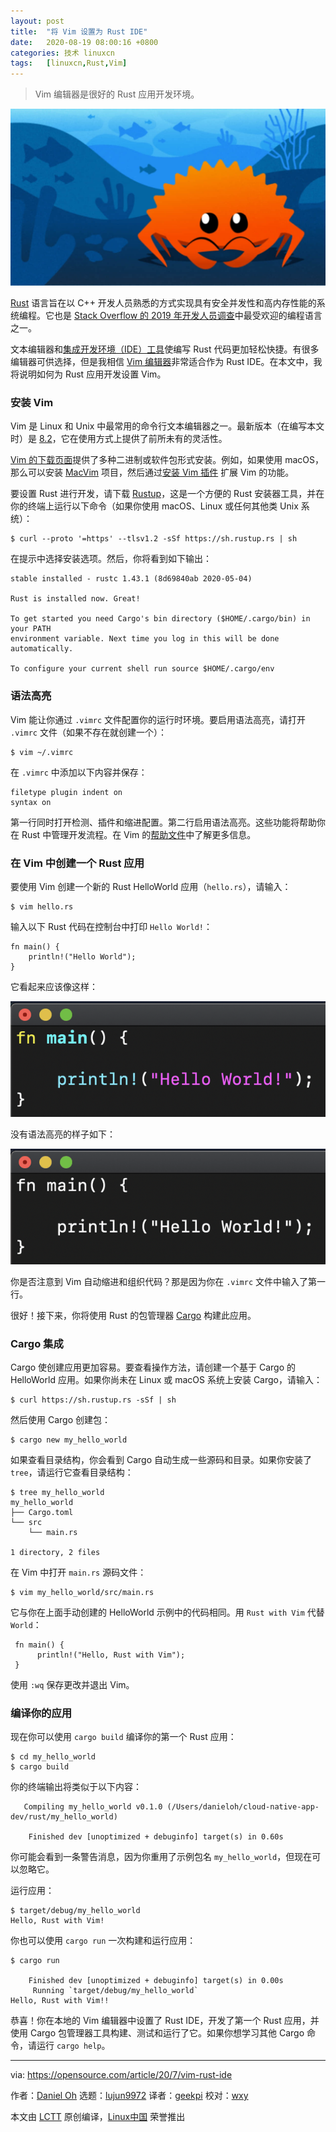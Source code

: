 ```yaml
---
layout: post
title:	"将 Vim 设置为 Rust IDE"
date:	2020-08-19 08:00:16 +0800 
categories:	技术 linuxcn 
tags:	[linuxcn,Rust,Vim]
---
```




> 
> Vim 编辑器是很好的 Rust 应用开发环境。
> 
> 
> 


![](/Asserts/Images/album/202008/19/075952unmdre9m29u9omar.jpg)


[Rust](https://www.rust-lang.org/) 语言旨在以 C++ 开发人员熟悉的方式实现具有安全并发性和高内存性能的系统编程。它也是 [Stack Overflow 的 2019 年开发人员调查](https://insights.stackoverflow.com/survey/2019#technology-_-most-loved-dreaded-and-wanted-languages)中最受欢迎的编程语言之一。


文本编辑器和[集成开发环境（IDE）工具](https://en.wikipedia.org/wiki/Integrated_development_environment)使编写 Rust 代码更加轻松快捷。有很多编辑器可供选择，但是我相信 [Vim 编辑器](https://opensource.com/resources/what-vim)非常适合作为 Rust IDE。在本文中，我将说明如何为 Rust 应用开发设置 Vim。


### 安装 Vim


Vim 是 Linux 和 Unix 中最常用的命令行文本编辑器之一。最新版本（在编写本文时）是 [8.2](https://github.com/vim/vim)，它在使用方式上提供了前所未有的灵活性。


[Vim 的下载页面](https://www.vim.org/download.php)提供了多种二进制或软件包形式安装。例如，如果使用 macOS，那么可以安装 [MacVim](https://github.com/macvim-dev/macvim) 项目，然后通过[安装 Vim 插件](https://opensource.com/article/20/2/how-install-vim-plugins) 扩展 Vim 的功能。


要设置 Rust 进行开发，请下载 [Rustup](https://rustup.rs/)，这是一个方便的 Rust 安装器工具，并在你的终端上运行以下命令（如果你使用 macOS、Linux 或任何其他类 Unix 系统）：



```
$ curl --proto '=https' --tlsv1.2 -sSf https://sh.rustup.rs | sh

```

在提示中选择安装选项。然后，你将看到如下输出：



```
stable installed - rustc 1.43.1 (8d69840ab 2020-05-04)

Rust is installed now. Great!

To get started you need Cargo's bin directory ($HOME/.cargo/bin) in your PATH
environment variable. Next time you log in this will be done
automatically.

To configure your current shell run source $HOME/.cargo/env

```

### 语法高亮


Vim 能让你通过 `.vimrc` 文件配置你的运行时环境。要启用语法高亮，请打开 `.vimrc` 文件（如果不存在就创建一个）：



```
$ vim ~/.vimrc

```

在 `.vimrc` 中添加以下内容并保存：



```
filetype plugin indent on
syntax on

```

第一行同时打开检测、插件和缩进配置。第二行启用语法高亮。这些功能将帮助你在 Rust 中管理开发流程。在 Vim 的[帮助文件](http://vimdoc.sourceforge.net/htmldoc/filetype.html#:filetype-overview)中了解更多信息。


### 在 Vim 中创建一个 Rust 应用


要使用 Vim 创建一个新的 Rust HelloWorld 应用（`hello.rs`），请输入：



```
$ vim hello.rs

```

输入以下 Rust 代码在控制台中打印 `Hello World!`：



```
fn main() {
    println!("Hello World");
}

```

它看起来应该像这样：


![Rust code with syntax highlighting](/Asserts/Images/album/202008/19/080022qytdrq6dwf3szyi3.png "Rust code with syntax highlighting")


没有语法高亮的样子如下：


![Rust code without syntax highlighting](/Asserts/Images/album/202008/19/080026tdxoedzerrd2eznn.png "Rust code without syntax highlighting")


你是否注意到 Vim 自动缩进和组织代码？那是因为你在 `.vimrc` 文件中输入了第一行。


很好！接下来，你将使用 Rust 的包管理器 [Cargo](https://opensource.com/article/20/3/rust-cargo) 构建此应用。


### Cargo 集成


Cargo 使创建应用更加容易。要查看操作方法，请创建一个基于 Cargo 的 HelloWorld 应用。如果你尚未在 Linux 或 macOS 系统上安装 Cargo，请输入：



```
$ curl https://sh.rustup.rs -sSf | sh

```

然后使用 Cargo 创建包：



```
$ cargo new my_hello_world

```

如果查看目录结构，你会看到 Cargo 自动生成一些源码和目录。如果你安装了 `tree`，请运行它查看目录结构：



```
$ tree my_hello_world
my_hello_world
├── Cargo.toml
└── src
    └── main.rs

1 directory, 2 files

```

在 Vim 中打开 `main.rs` 源码文件：



```
$ vim my_hello_world/src/main.rs

```

它与你在上面手动创建的 HelloWorld 示例中的代码相同。用 `Rust with Vim` 代替 `World`：



```
 fn main() {
      println!("Hello, Rust with Vim");
 }

```

使用 `:wq` 保存更改并退出 Vim。


### 编译你的应用


现在你可以使用 `cargo build` 编译你的第一个 Rust 应用：



```
$ cd my_hello_world
$ cargo build

```

你的终端输出将类似于以下内容：



```
   Compiling my_hello_world v0.1.0 (/Users/danieloh/cloud-native-app-dev/rust/my_hello_world)

    Finished dev [unoptimized + debuginfo] target(s) in 0.60s

```

你可能会看到一条警告消息，因为你重用了示例包名 `my_hello_world`，但现在可以忽略它。


运行应用：



```
$ target/debug/my_hello_world
Hello, Rust with Vim!

```

你也可以使用 `cargo run` 一次构建和运行应用：



```
$ cargo run
 
    Finished dev [unoptimized + debuginfo] target(s) in 0.00s
     Running `target/debug/my_hello_world`
Hello, Rust with Vim!!

```

恭喜！你在本地的 Vim 编辑器中设置了 Rust IDE，开发了第一个 Rust 应用，并使用 Cargo 包管理器工具构建、测试和运行了它。如果你想学习其他 Cargo 命令，请运行 `cargo help`。




---


via: <https://opensource.com/article/20/7/vim-rust-ide>


作者：[Daniel Oh](https://opensource.com/users/daniel-oh) 选题：[lujun9972](https://github.com/lujun9972) 译者：[geekpi](https://github.com/geekpi) 校对：[wxy](https://github.com/wxy)


本文由 [LCTT](https://github.com/LCTT/TranslateProject) 原创编译，[Linux中国](https://linux.cn/) 荣誉推出
